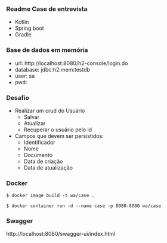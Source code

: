 ### Readme Case de entrevista

- Kotlin
- Spring boot
- Gradle

### Base de dados em memória

- url: http://localhost:8080/h2-console/login.do
- database: jdbc:h2:mem:testdb
- user: sa
- pwd:

### Desafio

- Realizar um crud do Usuário
    - Salvar
    - Atualizar
    - Recuperar o usuário pelo id
- Campos que devem ser persistidos:
    - Identificador
    - Nome
    - Documento
    - Data de criação
    - Data de atualização

### Docker 

```
$ docker image build -t wa/case .
```
```
$ docker container run -d --name case -p 8080:8080 wa/case
```

 ### Swagger
http://localhost:8080/swagger-ui/index.html
  